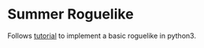 # Summer Roguelike

Follows [tutorial](http://rogueliketutorials.com/) to implement a basic roguelike in python3.
